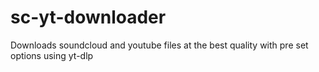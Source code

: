 # sc-yt-downloader
Downloads soundcloud and youtube files at the best quality with pre set options using yt-dlp
